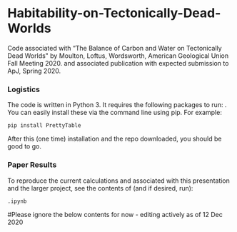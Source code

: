 # Habitability-on-Tectonically-Dead-Worlds
Code associated with “The Balance of Carbon and Water on Tectonically Dead Worlds" by Moulton, Loftus, Wordsworth, American Geological Union Fall Meeting 2020. and associated publication with expected submission to ApJ, Spring 2020. 


### Logistics
The code is written in Python 3.
It requires the following packages to run: . You can easily install these via the command line using pip. For example:

```pip install PrettyTable```

After this (one time) installation and the repo downloaded, you should be good to go.

### Paper Results
To reproduce the current calculations and associated with this presentation and the larger project, see the contents of (and if desired, run):

```.ipynb```

#Please ignore the below contents for now - editing actively as of 12 Dec 2020
